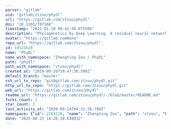 ```yaml
---
parser: "gitlab"
uid: "gitlab/ztzou/phydl"
url: "https://gitlab.com/ztzou/phydl"
doi: "10.1101/787168"
timestamp: "2021-01-10 00:42:36.075586"
description: "Phylogenetics by Deep Learning. A residual neural network for inference of quartet phylogenetic tree topology."
avatar: "https://gitlab.comNone"
repo_url: "https://gitlab.com/ztzou/phydl"
id: 14521628
name: "PhyDL"
name_with_namespace: "Zhengting Zou / PhyDL"
path: "phydl"
path_with_namespace: "ztzou/phydl"
created_at: "2019-09-26T19:47:36.500Z"
default_branch: "master"
ssh_url_to_repo: "git@gitlab.com:ztzou/phydl.git"
http_url_to_repo: "https://gitlab.com/ztzou/phydl.git"
web_url: "https://gitlab.com/ztzou/phydl"
readme_url: "https://gitlab.com/ztzou/phydl/-/blob/master/README.md"
forks_count: 1
star_count: 3
last_activity_at: "2020-09-14T04:32:26.780Z"
namespace: {"id": 2201218, "name": "Zhengting Zou", "path": "ztzou", "kind": "user", "full_path": "ztzou", "parent_id": null, "avatar_url": "https://secure.gravatar.com/avatar/5c1d6180cd4a1e29b95f72a89f11e62a?s=80&d=identicon", "web_url": "https://gitlab.com/ztzou"}
date: "2025-08-23 14:26:18.638032"
---
```

